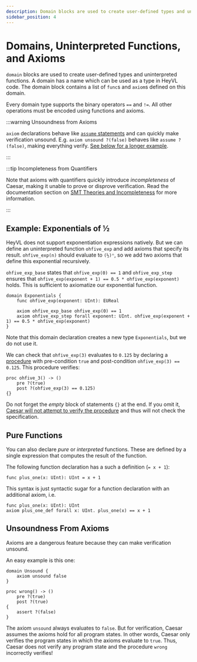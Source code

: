 ```yaml
---
description: Domain blocks are used to create user-defined types and uninterpreted functions.
sidebar_position: 4
---
```


# Domains, Uninterpreted Functions, and Axioms

`domain` blocks are used to create user-defined types and uninterpreted functions.
A domain has a name which can be used as a type in HeyVL code.
The domain block contains a list of `func`s and `axiom`s defined on this domain.

Every domain type supports the binary operators `==` and `!=`.
All other operations must be encoded using functions and axioms.

:::warning Unsoundness from Axioms

`axiom` declarations behave like [`assume` statements](./statements.md) and can quickly make verification unsound.
E.g. `axiom unsound ?(false)` behaves like `assume ?(false)`, making everything verify.
[See below for a longer example](#unsoundness-from-axioms).

:::

:::tip Incompleteness from Quantifiers

Note that axioms with quantifiers quickly introduce *incompleteness* of Caesar, making it unable to prove or disprove verification.
Read the documentation section on [SMT Theories and Incompleteness](./expressions.md#incompleteness) for more information.

:::

## Example: Exponentials of ½

HeyVL does not support exponentiation expressions natively.
But we can define an uninterpreted function `ohfive_exp` and add axioms that specify its result.
`ohfive_exp(n)` should evaluate to `(½)ⁿ`, so we add two axioms that define this exponential recursively.

`ohfive_exp_base` states that `ohfive_exp(0) == 1` and `ohfive_exp_step` ensures that `ohfive_exp(exponent + 1) == 0.5 * ohfive_exp(exponent)` holds.
This is sufficient to axiomatize our exponential function.

```heyvl
domain Exponentials {
    func ohfive_exp(exponent: UInt): EUReal

    axiom ohfive_exp_base ohfive_exp(0) == 1
    axiom ohfive_exp_step forall exponent: UInt. ohfive_exp(exponent + 1) == 0.5 * ohfive_exp(exponent)
}
```
Note that this domain declaration creates a new type `Exponentials`, but we do not use it.

We can check that `ohfive_exp(3)` evaluates to `0.125` by declaring a [procedure](procs.md) with pre-condition `true` and post-condition `ohfive_exp(3) == 0.125`.
This procedure verifies:
```heyvl
proc ohfive_3() -> ()
    pre ?(true)
    post ?(ohfive_exp(3) == 0.125)
{}
```

Do not forget the _empty_ block of statements `{}` at the end.
If you omit it, [Caesar will not attempt to verify the procedure](./procs.md#procs-without-body) and thus will not check the specification.

## Pure Functions

You can also declare _pure_ or _interpreted_ functions.
These are defined by a single expression that computes the result of the function.

The following function declaration has a such a definition (`= x + 1`):
```heyvl
func plus_one(x: UInt): UInt = x + 1
```

This syntax is just syntactic sugar for a function declaration with an additional axiom, i.e.
```heyvl
func plus_one(x: UInt): UInt
axiom plus_one_def forall x: UInt. plus_one(x) == x + 1
```

## Unsoundness From Axioms

Axioms are a dangerous feature because they can make verification unsound.

An easy example is this one:
```heyvl
domain Unsound {
    axiom unsound false
}

proc wrong() -> ()
    pre ?(true)
    post ?(true)
{
    assert ?(false)
}
```
The axiom `unsound` always evaluates to `false`.
But for verification, Caesar assumes the axioms hold for all program states.
In other words, Caesar only verifies the program states in which the axioms evaluate to `true`.
Thus, Caesar does not verify any program state and the procedure `wrong` incorrectly verifies!
